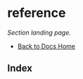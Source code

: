 # reference

_Section landing page._

- [Back to Docs Home](../README.md)

<!-- AUTO-INDEX:BEGIN -->

## Index


<!-- AUTO-INDEX:END -->
